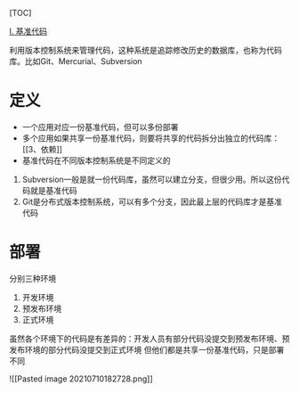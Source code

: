  [TOC]

[I. 基准代码](https://12factor.net/zh_cn/codebase)

利用版本控制系统来管理代码，这种系统是追踪修改历史的数据库，也称为代码库。比如Git、Mercurial、Subversion

# 定义
* 一个应用对应一份基准代码，但可以多份部署
* 多个应用如果共享一份基准代码，则要将共享的代码拆分出独立的代码库：[[3、依赖]]
* 基准代码在不同版本控制系统是不同定义的
1. Subversion一般是就一份代码库，虽然可以建立分支，但很少用。所以这份代码就是基准代码
2. Git是分布式版本控制系统，可以有多个分支，因此最上层的代码库才是基准代码

# 部署
分别三种环境
1. 开发环境
2. 预发布环境
3. 正式环境

虽然各个环境下的代码是有差异的：开发人员有部分代码没提交到预发布环境、预发布环境的部分代码没提交到正式环境
但他们都是共享一份基准代码，只是部署不同

![[Pasted image 20210710182728.png]]